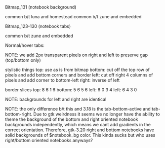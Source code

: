 Bitmap_131 (notebook background)

common b/t luna and homestead
common b/t zune and embedded

Bitmap_123-130 (notebook tabs)

common b/t zune and embedded

Normal/hover tabs:

NOTE: we add 2px transparent pixels on right and left to preserve gap (top/bottom only)

stylistic things
top: use as is from bitmap
bottom: cut off the top row of pixels and add bottom corners and border
left: cut off right 4 columns of pixels and add corner to bottom-left
right: inverse of left

border slices
top: 8 6 1 6
bottom: 5 6 5 6
left: 6 0 3 4
left: 6 4 3 0

NOTE: backgrounds for left and right are identical

NOTE: the only difference b/t this and 3.18 is the tab-bottom-active and tab-bottom-right.
Due to gtk weirdness it seems we no longer have the ability to theme the background of the
bottom and right oriented notebook backgrounds independently, which means we cant add gradients
in the correct orientation. Therefore, gtk-3.20 right and bottom notebooks have solid
backgrounds of $notebook_bg color. This kinda sucks but who uses right/bottom oriented notebooks
anyways?
